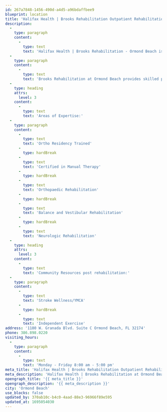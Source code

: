 ```yaml
---
id: 267a7848-1456-490d-a4d5-a96bdaffbee9
blueprint: location
title: 'Halifax Health | Brooks Rehabilitation Outpatient Rehabilitation – Ormond Beach'
description:
  -
    type: paragraph
    content:
      -
        type: text
        text: 'Halifax Health | Brooks Rehabilitation - Ormond Beach is currently open and we are also accepting telehealth appointments. These visits will take about 20-30 minutes and allow you to virtually see and speak with your therapist to review exercises and other treatments. Please call our Central Intake Unit at (904) 345-7277 (option 3) to schedule your telehealth visit.'
  -
    type: paragraph
    content:
      -
        type: text
        text: 'Brooks Rehabilitation at Ormond Beach provides skilled physical therapy services to meet your rehabilitation needs. Our clinicians are expertly trained and utilize the latest evidence-based therapy to assist you in reaching your goals and optimal outcomes.'
  -
    type: heading
    attrs:
      level: 3
    content:
      -
        type: text
        text: 'Areas of Expertise:'
  -
    type: paragraph
    content:
      -
        type: text
        text: 'Ortho Residency Trained'
      -
        type: hardBreak
      -
        type: text
        text: 'Certified in Manual Therapy'
      -
        type: hardBreak
      -
        type: text
        text: 'Orthopaedic Rehabilitation'
      -
        type: hardBreak
      -
        type: text
        text: 'Balance and Vestibular Rehabilitation'
      -
        type: hardBreak
      -
        type: text
        text: 'Neurologic Rehabilitation'
  -
    type: heading
    attrs:
      level: 3
    content:
      -
        type: text
        text: 'Community Resources post rehabilitation:'
  -
    type: paragraph
    content:
      -
        type: text
        text: 'Stroke Wellness/YMCA'
      -
        type: hardBreak
      -
        type: text
        text: 'Independent Exercise'
address: '1180 W. Granada Blvd. Suite C Ormond Beach, FL 32174'
phone: 386.898.0220
visiting_hours:
  -
    type: paragraph
    content:
      -
        type: text
        text: 'Monday - Friday 8:00 am - 5:00 pm'
meta_title: 'Halifax Health | Brooks Rehabilitation Outpatient Rehabilitation - Ormond Beach | Halifax Health'
meta_description: 'Halifax Health | Brooks Rehabilitation at Ormond Beach provides skilled physical therapy services to meet your rehabilitation needs.'
opengraph_title: '{{ meta_title }}'
opengraph_description: '{{ meta_description }}'
city: 'Ormond Beach'
use_blocks: false
updated_by: 370ab10c-b4c0-4aad-88e3-96966f89e595
updated_at: 1695054030
---
```

